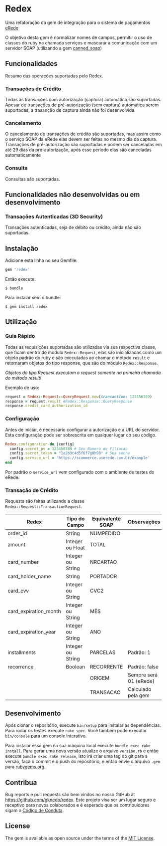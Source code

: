 # Redex

Uma refatoração da gem de integração para o sistema de pagamentos [eRede](https://www.userede.com.br/nossos-produtos/e-rede/)

O objetivo desta gem é normalizar nomes de campos, permitir o uso de classes do ruby na chamada serviços e mascarar a comunicação com um servidor SOAP (utilizando a gem [canned_soap](http://github.com/gknedo/canned_soap))

## Funcionalidades
Resumo das operações suportadas pelo Redex.

### Transações de Crédito

Todas as transações com autorização (captura) automática são suportadas. Apesar de transações de pré-autorização (sem captura) automática serem suportadas, a trasanção de captura ainda não foi desenvolvida.

### Cancelamento

O cancelamento de transações de crédito são suportadas, mas assim como o serviço SOAP da eRede elas devem ser feitas no mesmo dia da captura. Transações de pré-autorização são suportadas e podem ser canceladas em até 29 dias da pré-autorização, após esse período elas são canceladas automaticamente

### Consulta

Consultas são suportadas.

## Funcionalidades não desenvolvidas ou em desenvolvimento

### Transações Autenticadas (3D Security)

Transações autenticadas, seja de débito ou crédito, ainda não são suportadas.


## Instalação

Adicione esta linha no seu Gemfile:

```ruby
gem 'redex'
```

Então execute:

    $ bundle

Para instalar sem o bundle:

    $ gem install redex

## Utilização

### Guia Rápido

Todas as requisições suportadas são utilizadas via sua respectiva classe, que ficam dentro do modulo `Redex::Request`, elas são inicializadas como um objeto padrão do ruby e são executadas ao chamar o método `result` e retornaram objetos do tipo response, que são do módulo `Redex::Response`.

*Objetos do tipo Request executam o request somente na primeira chamada do método result!*

Exemplo de uso:

```ruby
request = Redex::Request::QueryRequest.new(transaction: 123456789)
response = request.result #Redex::Response::QueryResponse
response.credit_card_authorization_id
```
### Configuração

Antes de iniciar, é necessário configurar a autorização e a URL do servidor. Esta configuração pode ser sobrescrita em qualquer lugar do seu código.

```ruby
Redex.configuration do |config|
  config.secret_pv = 123456789 # Seu Numero de Filiacao
  config.secret_token = "1a2b3c4d5f6f7g8h90" # Sua senha
  config.service_url = 'https://scommerce.userede.com.br/example'
end
```

Por padrão o `service_url` vem configurado com o ambiente de testes do eRede.

### Transação de Crédito

Requests são feitas utilizando a classe `Redex::Request::TransactionRequest`.

| Redex | Tipo do Campo | Equivalente SOAP | Observações |
| --- | --- | --- | --- |
| order_id | String | NUMPEDIDO |
| amount | Integer ou Float | TOTAL
| card_number | Integer ou String | NRCARTAO |
| card_holder_name | String | PORTADOR |
| card_cvv | Integer ou String | CVC2 |
| card_expiration_month | Integer ou String | MÊS
| card_expiration_year | Integer ou String | ANO
| installments | Integer ou String | PARCELAS | Padrão: 1
| recorrence | Boolean | RECORRENTE | Padrão: false
| | | ORIGEM | Sempre será 01 (eRede)
| | | TRANSACAO | Calculado pela gem


## Desenvolvimento

Após clonar o repositório, execute `bin/setup` para instalar as dependências. Para rodar os testes execute `rake spec`. Você também pode executar `bin/console` para um console interativo.

Para instalar essa gem na sua máquina local execute `bundle exec rake install`. Para gerar uma nova versão atualize o arquivo `version.rb` e então execute `bundle exec rake release`, isto irá criar uma tag do git para a versão, faça o commit e o push do repositório, e então envie o arquivo `.gem` para [rubygems.org](https://rubygems.org).

## Contribua

Bug reports e pull requests são bem vindos no nosso GitHub at https://github.com/gknedo/redex. Este projeto visa ser um lugar seguro e receptivo para novos colaborados e é esperado que os contribuidores sigam o [Código de Conduta](http://contributor-covenant.org).

## License

The gem is available as open source under the terms of the [MIT License](http://opensource.org/licenses/MIT).
